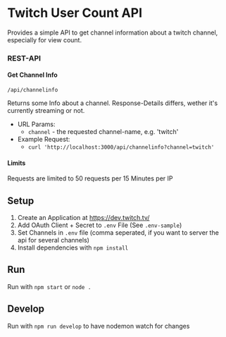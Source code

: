# Twitch User Count API

Provides a simple API to get channel information about a twitch channel, especially for view count.

### REST-API

#### Get Channel Info

`/api/channelinfo`

Returns some Info about a channel. Response-Details differs, wether it's currently streaming or not.

- URL Params:
    - `channel` - the requested channel-name, e.g. 'twitch'
- Example Request:
    -  ```curl 'http://localhost:3000/api/channelinfo?channel=twitch'```

#### Limits

Requests are limited to 50 requests per 15 Minutes per IP

## Setup

1. Create an Application at https://dev.twitch.tv/ 
2. Add OAuth Client + Secret to `.env` File (See `.env-sample`)
3. Set Channels in `.env` file (comma seperated, if you want to server the api for several channels)
4. Install dependencies with `npm install`

## Run

Run with `npm start` or `node .`

## Develop

Run with `npm run develop` to have nodemon watch for changes
